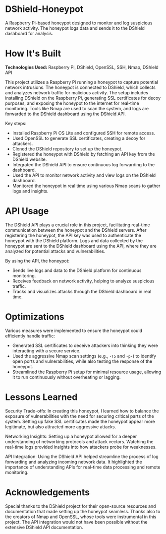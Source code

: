 # DShield-Honeypot
A Raspberry Pi-based honeypot designed to monitor and log suspicious network activity. The honeypot logs data and sends it to the DShield dashboard for analysis.

# How It's Built
**Technologies Used:** Raspberry Pi, DShield, OpenSSL, SSH, Nmap, DShield API

This project utilizes a Raspberry Pi running a honeypot to capture potential network intrusions. The honeypot is connected to DShield, which collects and analyzes network traffic for malicious activity. The setup includes installing DShield on the Raspberry Pi, generating SSL certificates for decoy purposes, and exposing the honeypot to the internet for real-time monitoring. Tools like Nmap are used to scan the system, and logs are forwarded to the DShield dashboard using the DShield API.

Key steps:
- Installed Raspberry Pi OS Lite and configured SSH for remote access.
- Used OpenSSL to generate SSL certificates, creating a decoy for attackers.
- Cloned the DShield repository to set up the honeypot.
- Registered the honeypot with DShield by fetching an API key from the DShield website.
- Integrated the DShield API to ensure continuous log forwarding to the dashboard.
- Used the API to monitor network activity and view logs on the DShield dashboard.
- Monitored the honeypot in real time using various Nmap scans to gather logs and insights.

# API Usage
The DShield API plays a crucial role in this project, facilitating real-time communication between the honeypot and the DShield servers. After registering the honeypot, the API key was used to authenticate the honeypot with the DShield platform. Logs and data collected by the honeypot are sent to the DShield dashboard using the API, where they are analyzed for potential attacks and vulnerabilities.

By using the API, the honeypot:
- Sends live logs and data to the DShield platform for continuous monitoring.
- Receives feedback on network activity, helping to analyze suspicious traffic.
- Tracks and visualizes attacks through the DShield dashboard in real time.

# Optimizations
Various measures were implemented to ensure the honeypot could efficiently handle traffic:
- Generated SSL certificates to deceive attackers into thinking they were interacting with a secure service.
- Used the aggressive Nmap scan settings (e.g., `-T5` and `-p-`) to identify open ports and vulnerabilities, while also testing the response of the honeypot.
- Streamlined the Raspberry Pi setup for minimal resource usage, allowing it to run continuously without overheating or lagging.

# Lessons Learned
Security Trade-offs: In creating this honeypot, I learned how to balance the exposure of vulnerabilities with the need for securing critical parts of the system. Setting up fake SSL certificates made the honeypot appear more legitimate, but also attracted more aggressive attacks.

Networking Insights: Setting up a honeypot allowed for a deeper understanding of networking protocols and attack vectors. Watching the real-time logs provided insights into how attackers probe for weaknesses.

API Integration: Using the DShield API helped streamline the process of log forwarding and analyzing incoming network data. It highlighted the importance of understanding APIs for real-time data processing and remote monitoring.

# Acknowledgements
Special thanks to the DShield project for their open-source resources and documentation that made setting up the honeypot seamless. Thanks also to the creators of Nmap and OpenSSL, whose tools were instrumental in this project. The API integration would not have been possible without the extensive DShield API documentation.
